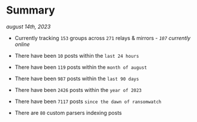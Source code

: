 
# Summary
_august 14th, 2023_

- Currently tracking `153` groups across `271` relays & mirrors - _`107` currently online_

- There have been `10` posts within the `last 24 hours`

- There have been `119` posts within the `month of august`

- There have been `987` posts within the `last 90 days`

- There have been `2426` posts within the `year of 2023`

- There have been `7117` posts `since the dawn of ransomwatch`

- There are `80` custom parsers indexing posts
